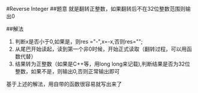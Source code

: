 #Reverse Integer
##题意
就是翻转正整数，如果翻转后不在32位整数范围则输出0

##解法
1. 判断x是否小于0,如果是，则res ="-",x=-x,否则res="";
2. 从尾巴开始读起，读到第一个非0时候，开始正式读取（翻转过程，可以用函数代替）
3. 结果转为正整数（如果是C++等，用long long来记载),判断结果是否为32位整数，如果不是，则输出0,否则正常输出即可

基于上述的解法，用自带的函数很容易就写出来了